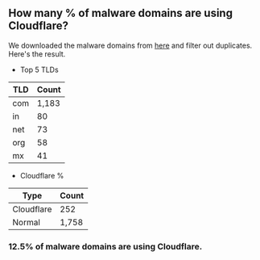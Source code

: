 ## How many % of malware domains are using Cloudflare?


We downloaded the malware domains from [here](https://urlhaus.abuse.ch) and filter out duplicates.
Here's the result.


[//]: # (start replacement)


- Top 5 TLDs

| TLD | Count |
| --- | --- |
| com | 1,183 |
| in | 80 |
| net | 73 |
| org | 58 |
| mx | 41 |


- Cloudflare %

| Type | Count |
| --- | --- |
| Cloudflare | 252 |
| Normal | 1,758 |


### 12.5% of malware domains are using Cloudflare.